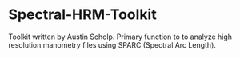 # Spectral-HRM-Toolkit

Toolkit written by Austin Scholp. Primary function to to analyze high resolution manometry files using SPARC (Spectral Arc Length). 
